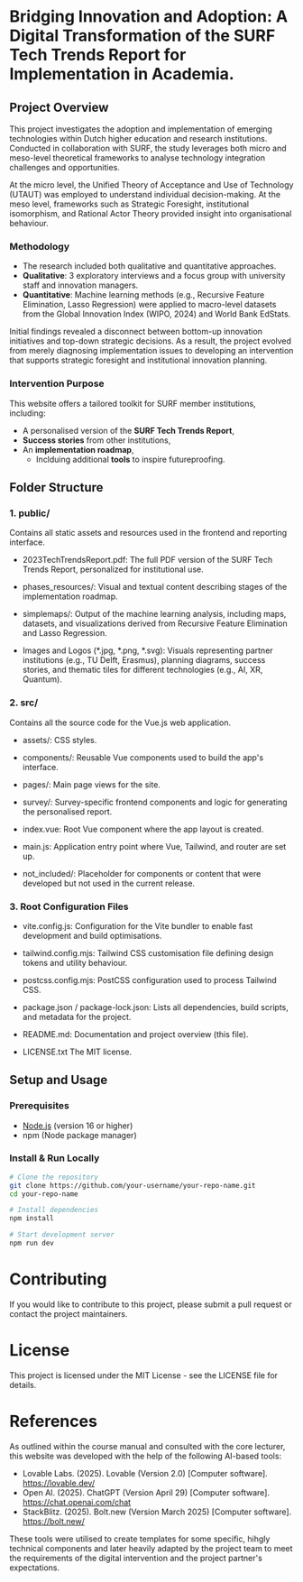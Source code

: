 # Bridging Innovation and Adoption: A Digital Transformation of the SURF Tech Trends Report for Implementation in Academia.

## Project Overview
This project investigates the adoption and implementation of emerging technologies within Dutch higher education and research institutions. Conducted in collaboration with SURF, the study leverages both micro and meso-level theoretical frameworks to analyse technology integration challenges and opportunities.

At the micro level, the Unified Theory of Acceptance and Use of Technology (UTAUT) was employed to understand individual decision-making. At the meso level, frameworks such as Strategic Foresight, institutional isomorphism, and Rational Actor Theory provided insight into organisational behaviour.


### Methodology
- The research included both qualitative and quantitative approaches.
- **Qualitative**: 3 exploratory interviews and a focus group with university staff and innovation managers.
- **Quantitative**: Machine learning methods (e.g., Recursive Feature Elimination, Lasso Regression) were applied to macro-level datasets from the Global Innovation Index (WIPO, 2024) and World Bank EdStats.

Initial findings revealed a disconnect between bottom-up innovation initiatives and top-down strategic decisions. As a result, the project evolved from merely diagnosing implementation issues to developing an intervention that supports strategic foresight and institutional innovation planning.

### Intervention Purpose
This website offers a tailored toolkit for SURF member institutions, including:
- A personalised version of the **SURF Tech Trends Report**,
- **Success stories** from other institutions,
- An **implementation roadmap**,
  - Inclduing additional **tools** to inspire futureproofing.
  
## Folder Structure
### 1. public/
Contains all static assets and resources used in the frontend and reporting interface.

- 2023TechTrendsReport.pdf:
The full PDF version of the SURF Tech Trends Report, personalized for institutional use.

- phases_resources/:
Visual and textual content describing stages of the implementation roadmap.

- simplemaps/:
Output of the machine learning analysis, including maps, datasets, and visualizations derived from Recursive Feature Elimination and Lasso Regression.

- Images and Logos (*.jpg, *.png, *.svg):
Visuals representing partner institutions (e.g., TU Delft, Erasmus), planning diagrams, success stories, and thematic tiles for different technologies (e.g., AI, XR, Quantum).

### 2. src/
Contains all the source code for the Vue.js web application.

- assets/:
CSS styles.

- components/:
Reusable Vue components used to build the app's interface.

- pages/:
Main page views for the site.

- survey/:
Survey-specific frontend components and logic for generating the personalised report.

- index.vue:
Root Vue component where the app layout is created.

- main.js:
Application entry point where Vue, Tailwind, and router are set up.

- not_included/:
Placeholder for components or content that were developed but not used in the current release.

### 3. Root Configuration Files
- vite.config.js:
Configuration for the Vite bundler to enable fast development and build optimisations.

- tailwind.config.mjs:
Tailwind CSS customisation file defining design tokens and utility behaviour.

- postcss.config.mjs:
PostCSS configuration used to process Tailwind CSS.

- package.json / package-lock.json:
Lists all dependencies, build scripts, and metadata for the project.

- README.md:
Documentation and project overview (this file).

- LICENSE.txt
The MIT license.


## Setup and Usage
### Prerequisites
- [Node.js](https://nodejs.org/) (version 16 or higher)
- npm (Node package manager)

### Install & Run Locally
``` bash
# Clone the repository
git clone https://github.com/your-username/your-repo-name.git
cd your-repo-name

# Install dependencies
npm install

# Start development server
npm run dev
```
# Contributing
If you would like to contribute to this project, please submit a pull request or contact the project maintainers.

# License
This project is licensed under the MIT License - see the LICENSE file for details.

# References
As outlined within the course manual and consulted with the core lecturer, this website was developed with the help of the following AI-based tools:
- Lovable Labs. (2025). Lovable (Version 2.0) [Computer software]. https://lovable.dev/
- Open AI. (2025). ChatGPT (Version April 29) [Computer software]. https://chat.openai.com/chat
- StackBlitz. (2025). Bolt.new (Version March 2025) [Computer software]. https://bolt.new/
  
These tools were utilised to create templates for some specific, hihgly technical components and later heavily adapted by the project team to meet the requirements of the digital intervention and the project partner's expectations.
